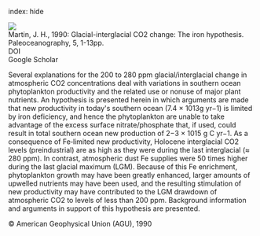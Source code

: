 index: hide

<div class="Citation">
    <div class="Citation-thumb CitationThumb-linked"  data-href="https://doi.org/10.1029/pa005i001p00001">
      <img src="https://static.claimspace.cloud/climate-study-static/refs/thumbs/6/Martin_1990-thumb.png" />
    </div>

  <div class="Citation-body">
    <div class="Citation-text">Martin, J. H., 1990: Glacial-interglacial CO2 change: The iron hypothesis. <span class="Article-journal">Paleoceanography, </span><span class="Article-volume">5, </span>1-13pp.</div>
    <div class="Citation-links">
      <div class="CitationLink" data-href="https://doi.org/10.1029/pa005i001p00001">
        <div class="CitationLink-icon CitationLink-Doi"></div>
        <div class="CitationLink-text">DOI</div>
      </div>
      <div class="CitationLink" data-href="https://scholar.google.com/scholar?q=10.1029/pa005i001p00001">
        <div class="CitationLink-icon CitationLink-Scholar"></div>
        <div class="CitationLink-text">Google Scholar</div>
      </div>
    </div>
  </div>
</div>

Several explanations for the 200 to 280 ppm glacial/interglacial change in atmospheric CO2 concentrations deal with variations in southern ocean phytoplankton productivity and the related use or nonuse of major plant nutrients. An hypothesis is presented herein in which arguments are made that new productivity in today's southern ocean (7.4 × 1013g yr−1) is limited by iron deficiency, and hence the phytoplankton are unable to take advantage of the excess surface nitrate/phosphate that, if used, could result in total southern ocean new production of 2−3 × 1015 g C yr−1. As a consequence of Fe‐limited new productivity, Holocene interglacial CO2 levels (preindustrial) are as high as they were during the last interglacial (≈ 280 ppm). In contrast, atmospheric dust Fe supplies were 50 times higher during the last glacial maximum (LGM). Because of this Fe enrichment, phytoplankton growth may have been greatly enhanced, larger amounts of upwelled nutrients may have been used, and the resulting stimulation of new productivity may have contributed to the LGM drawdown of atmospheric CO2 to levels of less than 200 ppm. Background information and arguments in support of this hypothesis are presented.

<div class="Citation-copy">
&copy; American Geophysical Union (AGU), 1990
</div>